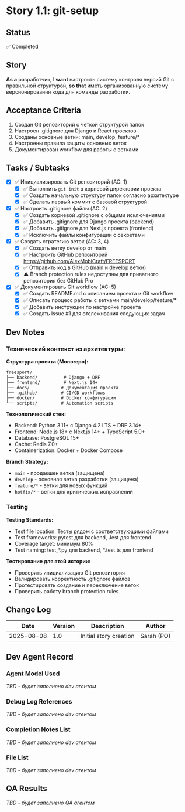 # Story 1.1: git-setup

## Status
✅ Completed

## Story
**As a** разработчик,
**I want** настроить систему контроля версий Git с правильной структурой,
**so that** иметь организованную систему версионирования кода для команды разработки.

## Acceptance Criteria

1. Создан Git репозиторий с четкой структурой папок
2. Настроен .gitignore для Django и React проектов  
3. Созданы основные ветки: main, develop, feature/*
4. Настроены правила защиты основных веток
5. Документирован workflow для работы с ветками

## Tasks / Subtasks

- [x] ✅ Инициализировать Git репозиторий (AC: 1)
  - [x] ✅ Выполнить `git init` в корневой директории проекта
  - [x] ✅ Создать начальную структуру папок согласно архитектуре
  - [x] ✅ Сделать первый коммит с базовой структурой

- [x] ✅ Настроить .gitignore файлы (AC: 2)  
  - [x] ✅ Создать корневой .gitignore с общими исключениями
  - [x] ✅ Добавить .gitignore для Django проекта (backend)
  - [x] ✅ Добавить .gitignore для Next.js проекта (frontend)
  - [x] ✅ Исключить файлы конфигурации с секретами

- [x] ✅ Создать стратегию веток (AC: 3, 4)
  - [x] ✅ Создать ветку develop от main
  - [x] ✅ Настроить GitHub репозиторий https://github.com/AlexMobiCraft/FREESPORT
  - [x] ✅ Отправить код в GitHub (main и develop ветки)
  - [x] ⚠️ Branch protection rules недоступны для приватного репозитория без GitHub Pro

- [x] ✅ Документировать Git workflow (AC: 5)
  - [x] ✅ Создать README.md с описанием проекта и Git workflow
  - [x] ✅ Описать процесс работы с ветками main/develop/feature/*
  - [x] ✅ Добавить инструкции по настройке проекта
  - [x] ✅ Создать Issue #1 для отслеживания следующих задач

## Dev Notes

### Технический контекст из архитектуры:

**Структура проекта (Monorepo):**
```
freesport/
├── backend/          # Django + DRF
├── frontend/         # Next.js 14+
├── docs/            # Документация проекта
├── .github/         # CI/CD workflows  
├── docker/          # Docker конфигурации
└── scripts/         # Automation scripts
```

**Технологический стек:**
- Backend: Python 3.11+ с Django 4.2 LTS + DRF 3.14+
- Frontend: Node.js 18+ с Next.js 14+ + TypeScript 5.0+
- Database: PostgreSQL 15+
- Cache: Redis 7.0+
- Containerization: Docker + Docker Compose

**Branch Strategy:**
- `main` - продакшен ветка (защищена)
- `develop` - основная ветка разработки (защищена) 
- `feature/*` - ветки для новых функций
- `hotfix/*` - ветки для критических исправлений

### Testing

**Testing Standards:**
- Test file location: Тесты рядом с соответствующими файлами
- Test frameworks: pytest для backend, Jest для frontend
- Coverage target: минимум 80%
- Test naming: test_*.py для backend, *.test.ts для frontend

**Тестирование для этой истории:**
- Проверить инициализацию Git репозитория
- Валидировать корректность .gitignore файлов
- Протестировать создание и переключение веток
- Проверить работу branch protection rules

## Change Log

| Date | Version | Description | Author |
|------|---------|-------------|---------|
| 2025-08-08 | 1.0 | Initial story creation | Sarah (PO) |

## Dev Agent Record

### Agent Model Used
_TBD - будет заполнено dev агентом_

### Debug Log References  
_TBD - будет заполнено dev агентом_

### Completion Notes List
_TBD - будет заполнено dev агентом_

### File List
_TBD - будет заполнено dev агентом_

## QA Results
_TBD - будет заполнено QA агентом_